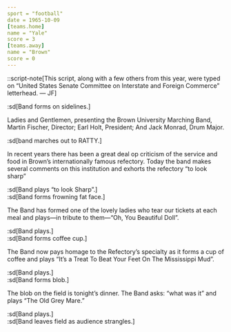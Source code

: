 ```yaml
---
sport = "football"
date = 1965-10-09
[teams.home]
name = "Yale"
score = 3
[teams.away]
name = "Brown"
score = 0
---
```


::script-note[This script, along with a few others from this year, were typed on “United States Senate Committee on Interstate and Foreign Commerce” letterhead. — JF]

:sd[Band forms on sidelines.]

Ladies and Gentlemen, presenting the Brown University Marching Band, Martin Fischer, Director; Earl Holt, President; And Jack Monrad, Drum Major.

:sd[band marches out to RATTY.]

In recent years there has been a great deal op criticism of the service and food in Brown’s internationally famous refectory. Today the band makes several comments on this institution and exhorts the refectory “to look sharp”

:sd[Band plays “to look Sharp”.]\
:sd[Band forms frowning fat face.]

The Band has formed one of the lovely ladies who tear our tickets at each meal and plays—in tribute to them—“Oh, You Beautiful Doll”.

:sd[Band plays.]\
:sd[Band forms coffee cup.]

The Band now pays homage to the Refectory’s specialty as it forms a cup of coffee and plays “It’s a Treat To Beat Your Feet On The Mississippi Mud”.

:sd[Band plays.]\
:sd[Band forms blob.]

The blob on the field is tonight’s dinner. The Band asks: “what was it” and plays “The Old Grey Mare.”

:sd[Band plays.]\
:sd[Band leaves field as audience strangles.]

